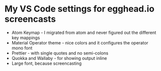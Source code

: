 # My VS Code settings for egghead.io screencasts

- Atom Keymap - I migrated from atom and never figured out the different key mappings
- Material Operator theme - nice colors and it configures the operator mono font
- Prettier - with single quotes and no semi-colons
- Quokka and Wallaby - for showing output inline
- Large font, because screencasting